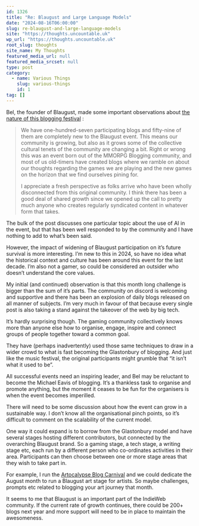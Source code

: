```yaml
---
id: 1326
title: "Re: Blaugust and Large Language Models"
date: "2024-08-16T06:00:00"
slug: re-blaugust-and-large-language-models
site: "https://thoughts.uncountable.uk"
wp_url: "https://thoughts.uncountable.uk"
root_slug: thoughts
site_name: My Thoughts
featured_media_url: null
featured_media_srcset: null
type: post
category:
  - name: Various Things
    slug: various-things
    id: 1
tag: []
---
```



<p>Bel, the founder of Blaugust, made some important observations about <a href="https://aggronaut.com/2024/08/07/blaugust-and-large-language-models/">the nature of this blogging festival</a> :</p>



<blockquote class="wp-block-quote is-style-plain is-layout-flow wp-block-quote-is-layout-flow is-style-plain--9">
<p>We have one-hundred-seven participating blogs and fifty-nine of them are completely new to the Blaugust event. This means our community is growing, but also as it grows some of the collective cultural tenets of the community are changing a bit. Right or wrong this was an event born out of the MMORPG Blogging community, and most of us old-timers have created blogs where we ramble on about our thoughts regarding the games we are playing and the new games on the horizon that we find ourselves pining for.</p>



<p>I appreciate a fresh perspective as folks arrive who have been wholly disconnected from this original community. I think there has been a good deal of shared growth since we opened up the call to pretty much anyone who creates regularly syndicated content in whatever form that takes.</p>
</blockquote>



<p>The bulk of the post discusses one particular topic about the use of AI in the event, but that has been well responded to by the community and I have nothing to add to what&#8217;s been said.</p>



<p>However, the impact of widening of Blaugust participation on it&#8217;s future survival is more interesting. I&#8217;m new to this in 2024, so have no idea what the historical context and culture has been around this event for the last decade. I&#8217;m also not a gamer, so could be considered an outsider who doesn&#8217;t understand the core values.</p>



<p>My initial (and continued) observation is that this month long challenge is bigger than the sum of it&#8217;s parts.  The community on discord is welcoming and supportive and there has been an explosion of daily blogs released on all manner of subjects.  I&#8217;m very much in favour of that because every single post is also taking a stand against the takeover of the web by big tech.</p>



<p>It&#8217;s hardly surprising though.  The gaming community collectively knows more than anyone else how to organise, engage, inspire and connect groups of people together toward a common goal.  </p>



<p>They have (perhaps inadvertently) used those same techniques to draw in a wider crowd to what is fast becoming the Glastonbury of blogging.  And just like the music festival, the original participants might grumble that &#8220;it isn&#8217;t what it used to be&#8221;.</p>



<p>All successful events need an inspiring leader, and Bel may be reluctant to become the Michael Eavis of blogging. It&#8217;s a thankless task to organise and promote anything, but the moment it ceases to be fun for the organisers is when the event becomes imperilled. </p>



<p>There will need to be some discussion about how the event can grow in a sustainable way.  I don&#8217;t know all the organisational pinch points, so it&#8217;s difficult to comment on the scalability of the current model.</p>



<p>One way it could expand is to borrow from the Glastonbury model and have several stages hosting different contributors, but connected by the overarching Blaugust brand.  So a gaming stage, a tech stage, a writing stage etc, each run by a different person who co-ordinates activities in their area.  Participants can then choose between one or more stage areas that they wish to take part in.</p>



<p>For example, I run the <a href="https://the.artocalypse.org/upcoming-blog-carnivals/">Artocalypse Blog Carnival</a> and we could dedicate the August month to run a Blaugust art stage for artists.  So maybe challenges, prompts etc related to blogging your art journey that month.</p>



<p>It seems to me that Blaugust is an important part of the IndieWeb community.  If the current rate of growth continues, there could be 200+ blogs next year and more support will need to be in place to maintain the awesomeness.</p>
